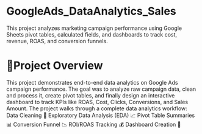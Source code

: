 # GoogleAds_DataAnalytics_Sales
This project analyzes marketing campaign performance using Google Sheets pivot tables, calculated fields, and dashboards to track cost, revenue, ROAS, and conversion funnels.


# 🔎Project Overview
This project demonstrates end-to-end data analytics on Google Ads campaign performance. The goal was to analyze raw campaign data, clean and process it, create pivot tables, and finally design an interactive dashboard to track KPIs like ROAS, Cost, Clicks, Conversions, and Sales Amount.
The project walks through a complete data analytics workflow:
Data Cleaning 🧹
Exploratory Data Analysis (EDA) 📈
Pivot Table Summaries 📊
Conversion Funnel 📉
ROI/ROAS Tracking 💰
Dashboard Creation 🎯
